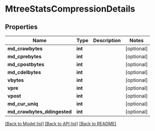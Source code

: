# MtreeStatsCompressionDetails

## Properties
Name | Type | Description | Notes
------------ | ------------- | ------------- | -------------
**md_crawbytes** | **int** |  | [optional] 
**md_cprebytes** | **int** |  | [optional] 
**md_cpostbytes** | **int** |  | [optional] 
**md_cdelbytes** | **int** |  | [optional] 
**vbytes** | **int** |  | [optional] 
**vpre** | **int** |  | [optional] 
**vpost** | **int** |  | [optional] 
**md_cur_uniq** | **int** |  | [optional] 
**md_crawbytes_ddingested** | **int** |  | [optional] 

[[Back to Model list]](../README.md#documentation-for-models) [[Back to API list]](../README.md#documentation-for-api-endpoints) [[Back to README]](../README.md)


